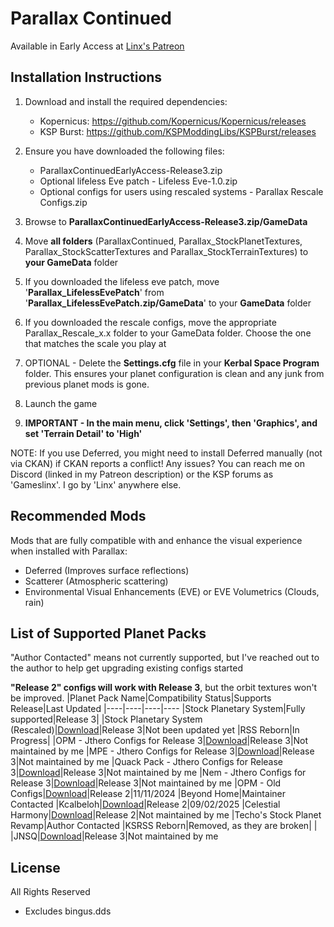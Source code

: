 # Parallax Continued
Available in Early Access at [Linx's Patreon](https://www.patreon.com/linx_)

## Installation Instructions

1. Download and install the required dependencies:
    - Kopernicus: https://github.com/Kopernicus/Kopernicus/releases
    - KSP Burst: https://github.com/KSPModdingLibs/KSPBurst/releases
    
2. Ensure you have downloaded the following files:
    - ParallaxContinuedEarlyAccess-Release3.zip
    - Optional lifeless Eve patch - Lifeless Eve-1.0.zip
    - Optional configs for users using rescaled systems - Parallax Rescale Configs.zip

3. Browse to **ParallaxContinuedEarlyAccess-Release3.zip/GameData**
4. Move **all folders** (ParallaxContinued, Parallax_StockPlanetTextures, Parallax_StockScatterTextures and Parallax_StockTerrainTextures) to **your GameData** folder
5. If you downloaded the lifeless eve patch, move '**Parallax_LifelessEvePatch**' from '**Parallax_LifelessEvePatch.zip/GameData**' to your **GameData** folder
6. If you downloaded the rescale configs, move the appropriate Parallax_Rescale_x.x folder to your GameData folder. Choose the one that matches the scale you play at

7. OPTIONAL - Delete the **Settings.cfg** file in your **Kerbal Space Program** folder. This ensures your planet configuration is clean and any junk from previous planet mods is gone.

8. Launch the game

9. **IMPORTANT - In the main menu, click 'Settings', then 'Graphics', and set 'Terrain Detail' to 'High'**

NOTE: If you use Deferred, you might need to install Deferred manually (not via CKAN) if CKAN reports a conflict!
Any issues? You can reach me on Discord (linked in my Patreon description) or the KSP forums as 'Gameslinx'. I go by 'Linx' anywhere else.

## Recommended Mods
Mods that are fully compatible with and enhance the visual experience when installed with Parallax:
 - Deferred (Improves surface reflections)
 - Scatterer (Atmospheric scattering)
 - Environmental Visual Enhancements (EVE) or EVE Volumetrics (Clouds, rain)

## List of Supported Planet Packs
"Author Contacted" means not currently supported, but I've reached out to the author to help get upgrading existing configs started

**"Release 2" configs will work with Release 3**, but the orbit textures won't be improved.
|Planet Pack Name|Compatibility Status|Supports Release|Last Updated
|----|----|----|----
|Stock Planetary System|Fully supported|Release 3|
|Stock Planetary System (Rescaled)|[Download](https://drive.google.com/file/d/1qFMQlvmI6M2HdJLgLyz1jRCGos-_YOTP/view?usp=drive_link)|Release 3|Not been updated yet
|RSS Reborn|In Progress|
|OPM - Jthero Configs for Release 3|[Download](https://forum.kerbalspaceprogram.com/topic/226905-1125-aetherium-021-16-feb-2025-random-assortment-of-parallax-continued-configs/)|Release 3|Not maintained by me
|MPE - Jthero Configs for Release 3|[Download](https://forum.kerbalspaceprogram.com/topic/226905-1125-aetherium-021-16-feb-2025-random-assortment-of-parallax-continued-configs/)|Release 3|Not maintained by me
|Quack Pack - Jthero Configs for Release 3|[Download](https://forum.kerbalspaceprogram.com/topic/226905-1125-aetherium-021-16-feb-2025-random-assortment-of-parallax-continued-configs/)|Release 3|Not maintained by me
|Nem - Jthero Configs for Release 3|[Download](https://forum.kerbalspaceprogram.com/topic/226905-1125-aetherium-021-16-feb-2025-random-assortment-of-parallax-continued-configs/)|Release 3|Not maintained by me
|OPM - Old Configs|[Download](https://drive.google.com/file/d/127yJZ46sTaIcGmdCondYquETtWzfGXZy/view?usp=drive_link)|Release 2|11/11/2024
|Beyond Home|Maintainer Contacted
|Kcalbeloh|[Download](https://drive.google.com/file/d/1co_qgylXOP4WqXgu5gvF4qpDZzZp1qVt/view?usp=drive_link)|Release 2|09/02/2025
|Celestial Harmony|[Download](https://github.com/ProximaCentauri-star/Celestial-Harmony/releases)|Release 2|Not maintained by me
|Techo's Stock Planet Revamp|Author Contacted
|KSRSS Reborn|Removed, as they are broken| | 
|JNSQ|[Download](https://github.com/yukkine0704/JNSQ_ParallaxScattersContinued/releases)|Release 3|Not maintained by me

## License
All Rights Reserved
 - Excludes bingus.dds
